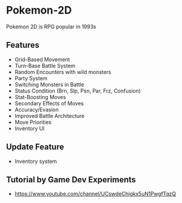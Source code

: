 # Pokemon-2D
Pokemon 2D is RPG popular in 1993s
## Features
- Grid-Based Movement
- Turn-Base Battle System
- Random Encounters with wild monsters
- Party System
- Switching Monsters in Battle
- Status Condition (Brn, Slp, Psn, Par, Frz, Confusion)
- Stat-Boosting Moves
- Secondary Effects of Moves
- Accuracy/Evasion
- Improved Battle Architecture
- Move Priorities
- Inventory UI
## Update Feature
- Inventory system
## Tutorial by Game Dev Experiments
- https://www.youtube.com/channel/UCswdeChigkx5uN1PwgfTqzQ
